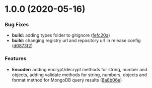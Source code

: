 # 1.0.0 (2020-05-16)


### Bug Fixes

* **build:** adding types folder to gitignore ([fefc20a](https://github.com/kenift/encoder/commit/fefc20a8f62463422830bfd76bf99a4bbbcedc5c))
* **build:** changing registry url and repository url in release config ([d0873f2](https://github.com/kenift/encoder/commit/d0873f242ccc40f07b29284c0501a0200a792b7d))


### Features

* **Encoder:** adding encrypt/decrypt methods for string, number and objects, adding validate methods for string, numbers, objects and format method for MongoDB query results ([8a8b06e](https://github.com/kenift/encoder/commit/8a8b06e97011cbcef39f936f05aca10ac6c22612))
